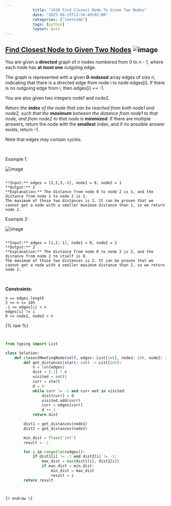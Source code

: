 ```yaml
---
            title: "2438 Find Closest Node To Given Two Nodes"
            date: "2025-08-23T13:50:49+02:00"
            categories: ["leetcode"]
            tags: [python]
            layout: post
---
```

            
## [Find Closest Node to Given Two Nodes](https://leetcode.com/problems/find-closest-node-to-given-two-nodes) ![image](https://img.shields.io/badge/Difficulty-Medium-orange)

You are given a **directed** graph of n nodes numbered from 0 to n - 1, where each node has **at most one** outgoing edge.

The graph is represented with a given **0-indexed** array edges of size n, indicating that there is a directed edge from node i to node edges[i]. If there is no outgoing edge from i, then edges[i] == -1.

You are also given two integers node1 and node2.

Return *the **index** of the node that can be reached from both *node1* and *node2*, such that the **maximum** between the distance from *node1* to that node, and from *node2* to that node is **minimized***. If there are multiple answers, return the node with the **smallest** index, and if no possible answer exists, return -1.

Note that edges may contain cycles.

 

Example 1:

![image](https://assets.leetcode.com/uploads/2022/06/07/graph4drawio-2.png)
```

**Input:** edges = [2,2,3,-1], node1 = 0, node2 = 1
**Output:** 2
**Explanation:** The distance from node 0 to node 2 is 1, and the distance from node 1 to node 2 is 1.
The maximum of those two distances is 1. It can be proven that we cannot get a node with a smaller maximum distance than 1, so we return node 2.

```

Example 2:

![image](https://assets.leetcode.com/uploads/2022/06/07/graph4drawio-4.png)
```

**Input:** edges = [1,2,-1], node1 = 0, node2 = 2
**Output:** 2
**Explanation:** The distance from node 0 to node 2 is 2, and the distance from node 2 to itself is 0.
The maximum of those two distances is 2. It can be proven that we cannot get a node with a smaller maximum distance than 2, so we return node 2.

```

 

**Constraints:**

	n == edges.length
	2 <= n <= 105
	-1 <= edges[i] < n
	edges[i] != i
	0 <= node1, node2 < n

{% raw %}


```python


from typing import List

class Solution:
    def closestMeetingNode(self, edges: List[int], node1: int, node2: int) -> int:
        def get_distances(start: int) -> List[int]:
            n = len(edges)
            dist = [-1] * n
            visited = set()
            curr = start
            d = 0
            while curr != -1 and curr not in visited:
                dist[curr] = d
                visited.add(curr)
                curr = edges[curr]
                d += 1
            return dist

        dist1 = get_distances(node1)
        dist2 = get_distances(node2)

        min_dist = float('inf')
        result = -1

        for i in range(len(edges)):
            if dist1[i] != -1 and dist2[i] != -1:
                max_dist = max(dist1[i], dist2[i])
                if max_dist < min_dist:
                    min_dist = max_dist
                    result = i
        return result



{% endraw %}
```
